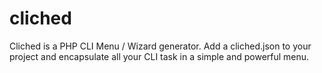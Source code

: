 # cliched
Cliched is a PHP CLI Menu / Wizard generator. Add a cliched.json to your project and encapsulate all your CLI task in a simple and powerful menu.
